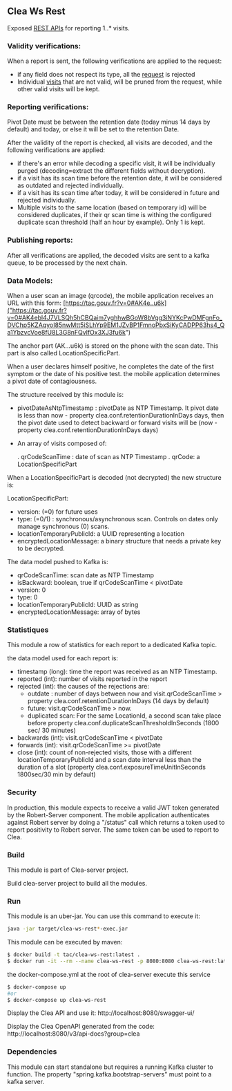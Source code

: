 ## Clea Ws Rest

Exposed [REST APIs]("src/main/resources/openapi-clea-server-v1.yml") for reporting 1..\* visits.

### Validity verifications:

When a report is sent, the following verifications are applied to the request:

- if any field does not respect its type, all the [request]("src/main/java/fr/gouv/clea/ws/vo/ReportRequest.java") is
  rejected
- Individual [visits]("src/main/java/fr/gouv/clea/ws/vo/Visit.java") that are not valid, will be pruned from the
  request, while other valid visits will be kept.

### Reporting verifications:

Pivot Date must be between the retention date (today minus 14 days by default) and today, or else it will be set to the retention Date.

After the validity of the report is checked, all visits are decoded, and the following verifications are applied:

- if there's an error while decoding a specific visit, it will be individually purged (decoding=extract the different fields without decryption).
- if a visit has its scan time before the retention date, it will be considered as outdated and rejected individually.
- if a visit has its scan time after today, it will be considered in future and rejected individually.
- Multiple visits to the same location (based on temporary id) will be considered duplicates, if their qr scan time
  is withing the configured duplicate scan threshold (half an hour by example). Only 1 is kept.

### Publishing reports:

After all verifications are applied, the decoded visits are sent to a kafka queue, to be processed by the next chain.

### Data Models:

When a user scan an image (qrcode), the mobile application receives an URL with this form:
[https://tac.gouv.fr?v=0#AK4e..u6k]("https://tac.gouv.fr?v=0#AK4ebl4J7VLSQh5hCBQaim7yghhwBGoW8bVgg3iNYKcPwDMFgnFo_DVChp5KZAqyoI85nwMtt5iSLhYp9EM1JZvBP1FmnoPbxSiKyCADPP63hs4_Qa1YbzvcVoe8fU8L3G8nFQvlfOx3XJ3fu6k")

The anchor part (AK...u6k) is stored on the phone with the scan date. This part is also called LocationSpecificPart.

When a user declares himself positive, he completes the date of the first symptom or the date of his positive test.
the mobile application determines a pivot date of contagiousness.

The structure received by this module is:

- pivotDateAsNtpTimestamp : pivotDate as NTP Timestamp. It pivot date is less than now - property clea.conf.retentionDurationInDays days, then
  the pivot date used to detect backward or forward visits will be (now - property clea.conf.retentionDurationInDays days)
- An array of visits composed of:

  . qrCodeScanTime : date of scan as NTP Timestamp
  . qrCode: a LocationSpecificPart

When a LocationSpecificPart is decoded (not decrypted) the new structure is:

LocationSpecificPart:

- version: (=0) for future uses
- type: (=0/1) : synchronous/asynchronous scan. Controls on dates only manage synchronous (0) scans.
- locationTemporaryPublicId: a UUID representing a location
- encryptedLocationMessage: a binary structure that needs a private key to be decrypted.

The data model pushed to Kafka is:

- qrCodeScanTime: scan date as NTP Timestamp
- isBackward: boolean, true if qrCodeScanTime < pivotDate
- version: 0
- type: 0
- locationTemporaryPublicId: UUID as string
- encryptedLocationMessage: array of bytes

### Statistiques

This module a row of statistics for each report to a dedicated Kafka topic.

the data model used for each report is:

- timestamp (long): time the report was received as an NTP Timestamp.
- reported (int): number of visits reported in the report
- rejected (int): the causes of the rejections are:
  - outdate : number of days between now and visit.qrCodeScanTime > property clea.conf.retentionDurationInDays (14 days by default)
  - future: visit.qrCodeScanTime > now.
  - duplicated scan: For the same LocationId, a second scan take place before property clea.conf.duplicateScanThresholdInSeconds (1800 sec/ 30 minutes)
- backwards (int): visit.qrCodeScanTime < pivotDate
- forwards (int): visit.qrCodeScanTime >= pivotDate
- close (int): count of non-rejected visits, those with a different locationTemporaryPublicId and a scan date interval less than the duration of a slot (property clea.conf.exposureTimeUnitInSeconds 1800sec/30 min by default)

### Security

In production, this module expects to receive a valid JWT token generated by the Robert-Server component.
The mobile application authenticates against Robert server by doing a "/status" call which returns a token used to report positivity to Robert server.
The same token can be used to report to Clea.

### Build

This module is part of Clea-server project.

Build clea-server project to build all the modules.

### Run

This module is an uber-jar. You can use this command to execute it:

```bash
java -jar target/clea-ws-rest*-exec.jar
```

This module can be executed by maven:

```bash
$ docker build -t tac/clea-ws-rest:latest .
$ docker run -it --rm --name clea-ws-rest -p 8080:8080 clea-ws-rest:latest  --spring.profiles.active=dev,docker
```

the docker-compose.yml at the root of clea-server execute this service

```bash
$ docker-compose up
#or
$ docker-compose up clea-ws-rest
```

Display the Clea API and use it: http://localhost:8080/swagger-ui/

Display the Clea OpenAPI generated from the code: http://localhost:8080/v3/api-docs?group=clea

### Dependencies

This module can start standalone but requires a running Kafka cluster to function.
The property "spring.kafka.bootstrap-servers" must point to a kafka server.
